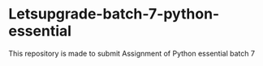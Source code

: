 # Letsupgrade-batch-7-python-essential
This repository is made to submit Assignment of Python essential batch 7  
